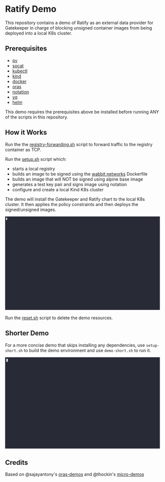 # Ratify Demo

This repository contains a demo of Ratify as an external data provider for Gatekeeper in charge of blocking unsigned container images from being deployed into a local K8s cluster.

## Prerequisites
- [pv](https://ss64.com/bash/pv.html)
- [socat](https://linux.die.net/man/1/socat)
- [kubectl](https://kubernetes.io/docs/reference/kubectl/)
- [kind](https://kind.sigs.k8s.io/docs/user/quick-start/#installation)
- [docker](https://docs.docker.com/get-docker/)
- [oras](https://oras.land/docs/installation)
- [notation](https://notaryproject.dev/docs/installation/cli/)
- [yq](https://github.com/mikefarah/yq)
- [helm](https://helm.sh/docs/intro/install/)

This demo requires the prerequisites above be installed before running ANY of the scripts in this repository.

## How it Works

Run the the [registry-forwarding.sh](registry-forwarding.sh) script to forward traffic to the registry container as TCP.

Run the [setup.sh](setup.sh) script which:
- starts a local registry
- builds an image to be signed using the [wabbit networks](https://github.com/wabbit-networks/net-monitor) Dockerfile
- builds an image that will NOT be signed using alpine base image
- generates a test key pair and signs image using notation
- configure and create a local Kind K8s cluster

The demo will install the Gatekeeper and Ratify chart to the local K8s cluster. It then applies the policy constraints and then deploys the signed/unsigned images.

![](demo.gif)

Run the [reset.sh](reset.sh) script to delete the demo resources.

## Shorter Demo

For a more concise demo that skips installing any dependencies, use `setup-short.sh` to build the demo environment and use `demo-short.sh` to run it.

![](demo-short.gif)

## Credits
Based on @sajayantony's [oras-demos](https://github.com/sajayantony/oras-demos) and @thockin's [micro-demos](https://github.com/thockin/micro-demos)
